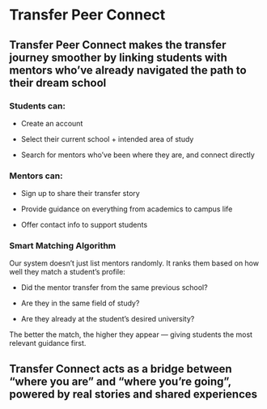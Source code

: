 # Transfer Peer Connect

## Transfer Peer Connect makes the transfer journey smoother by linking students with mentors who’ve already navigated the path to their dream school

### Students can:

  - Create an account
  
  - Select their current school + intended area of study
  
  - Search for mentors who’ve been where they are, and connect directly

### Mentors can:

  - Sign up to share their transfer story
  
  - Provide guidance on everything from academics to campus life
  
  - Offer contact info to support students

### Smart Matching Algorithm

Our system doesn’t just list mentors randomly. It ranks them based on how well they match a student’s profile:

  - Did the mentor transfer from the same previous school? 
  
  - Are they in the same field of study? 
  
  - Are they already at the student’s desired university? 
  

The better the match, the higher they appear — giving students the most relevant guidance first.

## Transfer Connect acts as a bridge between “where you are” and “where you’re going”, powered by real stories and shared experiences
